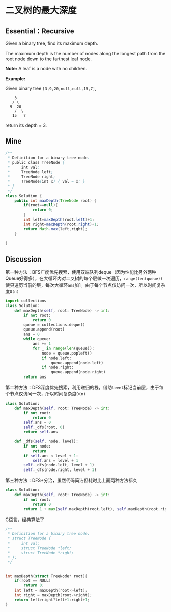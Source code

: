 # 二叉树的最大深度

## Essential：Recursive

Given a binary tree, find its maximum depth.

The maximum depth is the number of nodes along the longest path from the root node down to the farthest leaf node.

**Note:** A leaf is a node with no children.

**Example:**

Given binary tree `[3,9,20,null,null,15,7]`,

```
    3
   / \
  9  20
    /  \
   15   7
```

return its depth = 3.

## Mine

```java
/**
 * Definition for a binary tree node.
 * public class TreeNode {
 *     int val;
 *     TreeNode left;
 *     TreeNode right;
 *     TreeNode(int x) { val = x; }
 * }
 */
class Solution {
    public int maxDepth(TreeNode root) {
        if(root==null){
            return 0;
        }
        int left=maxDepth(root.left)+1;
        int right=maxDepth(root.right)+1;
        return Math.max(left,right);
    }
    
}
```

## Discussion

第一种方法：BFS广度优先搜索，使用双端队列deque（因为性能比另外两种Queue好得多），在大循环内对二叉树的每个层做一次遍历，`range(len(queue))`使只遍历当前的层，每次大循环`ans`加1。由于每个节点仅访问一次，所以时间复杂度`O(n)`

```python
import collections
class Solution:
    def maxDepth(self, root: TreeNode) -> int:
        if not root:
            return 0
        queue = collections.deque()
        queue.append(root)
        ans = 0
        while queue:
            ans += 1
            for _ in range(len(queue)):
                node = queue.popleft()
                if node.left:
                    queue.append(node.left)
                if node.right:
                    queue.append(node.right)
        return ans
```

第二种方法：DFS深度优先搜索，利用递归的栈，借助`level`标记当前层，由于每个节点仅访问一次，所以时间复杂度`O(n)`

```python
class Solution:
    def maxDepth(self, root: TreeNode) -> int:
        if not root:
            return 0
        self.ans = 0
        self._dfs(root, 0)
        return self.ans
        
    def _dfs(self, node, level):
        if not node:
            return
        if self.ans < level + 1:
            self.ans = level + 1
        self._dfs(node.left, level + 1)
        self._dfs(node.right, level + 1)
```

第三种方法：DFS+分治，虽然代码简洁但耗时比上面两种方法都久

```python
class Solution:
    def maxDepth(self, root: TreeNode) -> int:
        if not root:
            return 0
        return 1 + max(self.maxDepth(root.left), self.maxDepth(root.right))
```

C语言，经典算法了

```c
/**
 * Definition for a binary tree node.
 * struct TreeNode {
 *     int val;
 *     struct TreeNode *left;
 *     struct TreeNode *right;
 * };
 */


int maxDepth(struct TreeNode* root){
    if(root == NULL)
        return 0;
    int left = maxDepth(root->left);
    int right = maxDepth(root->right);
    return left>right?left+1:right+1;
}
```

